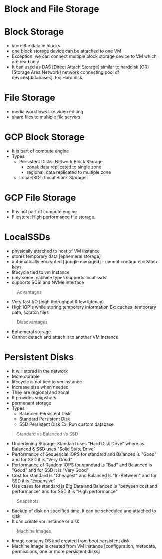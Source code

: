 # Block and File Storage

# Block Storage
- store the data in blocks
- one block storage device can be attached to one VM
- Exception: we can connect multiple block storage device to VM which are read only
- It can used as DAS [Direct Attach Storage] similar to harddisk (OR) [Storage Area Network] network connecting pool of devices[databases]. 
Ex: Hard disk

# File Storage
- media workflows like video editing
- share files to multiple file servers

# GCP Block Storage
- It is part of compute engine
- Types
  - Persistent Disks: Network Block Storage
    - zonal: data replicated to single zone
    - regional: data replicated to multiple zone
  - LocalSSDs: Local Block Storage

# GCP File Storage
- It is not part of compute engine
- Filestore: High performance file storage. 

# LocalSSDs
- physically attached to host of VM instance
- stores temporary data [ephemeral storage]
- automatically encrypted [google managed] - cannot configure custom keys
- lifecycle tied to vm instance
- only some machine types supports local ssds 
- supports SCSI and NVMe interface

> Advantages
- Very fast I/O [high thorughput & low latency]
- High IOP's while storing temporary information
Ex: caches, temporary data, scratch files

> Disadvantages
- Ephemeral storage
- Cannot detach and attach it to another VM instance

# Persistent Disks
- It will stored in the network
- More durable
- lifecycle is not tied to vm instance
- Increase size when needed
- They are regional and zonal
- It provides snapshots
- permenant storage
- Types
  - Balanced Persistent Disk
  - Standard Persistent Disk
  - SSD Persistent Disk 
Ex: Run custom database

> Standard vs Balanced vs SSD
- Underlyning Storage: Standard uses "Hard Disk Drive" where as Balanced & SSD uses "Solid State Drive"
- Performance of Sequencial IOPS for standard and Balanced is "Good" and for SSD it is "Very Good"
- Performance of Random IOPS for standard is "Bad" and Balanced is "Good" and for SSD it is "Very Good"
- Cost for standard is "Cheapest" and Balanced is "In-Between" and for SSD it is "Expensive"
- Use cases for standard is Big Data and Balanced is "between cost and performance" and for SSD it is "High performance"

> Snapshots
- Backup of disk on specified time. It can be scheduled and attached to disk
- It can create vm instance or disk

> Machine Images
- Image contains OS and created from boot persistent disk
- Machine image is created from VM instance [configuration, metadata, permissions, one or more persistent disks]
